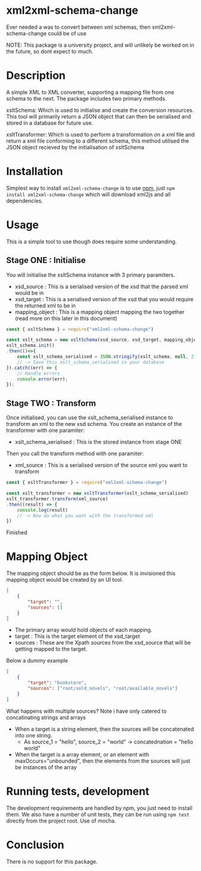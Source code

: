 xml2xml-schema-change
===========

Ever needed a was to convert between xml schemas, then xml2xml-schema-change could be of use

NOTE: This package is a university project, and will unlikely be worked on in the future, so dont expect to much.

Description
===========

A simple XML to XML converter, supporting a mapping file from one schema to the next.
The package includes two primary methods.

xsltSchema: Which is used to initialise and create the conversion resources. This tool will primarily return a JSON object that can then be serialised and stored in a database for future use.

xsltTransformer: Which is used to perform a transformation on a xml file and return a xml file conforming to a different schema, this method utilised the JSON object recieved by the initialisation of xsltSchema

Installation
============

Simplest way to install `xml2xml-schema-change` is to use [npm](http://npmjs.org), just `npm
install xml2xml-schema-change` which will download xml2js and all dependencies.

Usage
=====

This is a simple tool to use though does require some understanding.

Stage ONE : Initialise
----------------------

You will initialise the xsltSchema instance with 3 primary paramiters.

- xsd_source : This is a serialised version of the xsd that the parsed xml would be in
- xsd_target : This is a serialised version of the xsd that you would require the returned xml to be in
- mapping_object : This is a mapping object mapping the two together (read more on this later in this document)

```javascript
const { xsltSchema } = require("xml2xml-schema-change")

const xslt_schema = new xsltSchema(xsd_source, xsd_target, mapping_object)
xslt_schema.init()
.then(()=>{
    const xslt_schema_serialised = JSON.stringify(xslt_schema, null, 2)
    // -> Save this xslt_schema_serialised in your database
}).catch((err) => {
    // Handle errors
    console.error(err);
});
```

Stage TWO : Transform 
-------------------

Once initialised, you can use the xslt_schema_serialised instance to transform an xml to the new xsd schema. You create an instance of the transformer with one paramiter:

- xslt_schema_serialised : This is the stored instance from stage ONE

Then you call the transform method with one paramiter:

- xml_source : This is a serialised version of the source xml you want to transform

```javascript
const { xsltTransformer } = require("xml2xml-schema-change")

const xslt_transformer = new xsltTransformer(xslt_schema_serialised)
xslt_transformer.transform(xml_source)
.then((result) => {
    console.log(result)
    // -> Now do what you want with the transformed xml
})
```

Finished

Mapping Object
=======

The mapping object should be as the form below. It is invisioned this mapping object would be created by an UI tool.

```json
[
    {
        "target": "",
        "sources": []
    }
]
```

- The primary array would hold objects of each mapping.
- target : This is the target element of the xsd_target
- sources : These are the Xpath sources from the xsd_source that will be getting mapped to the target.

Below a dummy example
```json
[
    {
        "target": "bookstore",
        "sources": ["root/sold_novels", "root/available_novels"]
    }
]
```

What happens with multiple sources? Note i have only catered to concatinating strings and arrays
- When a target is a string element, then the sources will be concatenated into one string.
    - As source_1 = "hello", source_2 = "world" -> concatednation = "hello world"
- When the target is a array element, or an element with maxOccurs="unbounded", then the elements from the sources will just be instances of the array

Running tests, development
==========================

The development requirements are handled by npm, you just need to install them.
We also have a number of unit tests, they can be run using `npm test` directly
from the project root. Use of mocha.

Conclusion
===============

There is no support for this package.